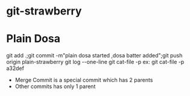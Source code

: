 # git-strawberry

# Plain Dosa
git add .;git commit -m"plain dosa started ,dosa batter added";git push origin plain-strawberry
git log --one-line
git cat-file -p <commit>
ex: git cat-file -p a32def

* Merge Commit is a special commit which has 2 parents
* Other commits has only 1 parent

